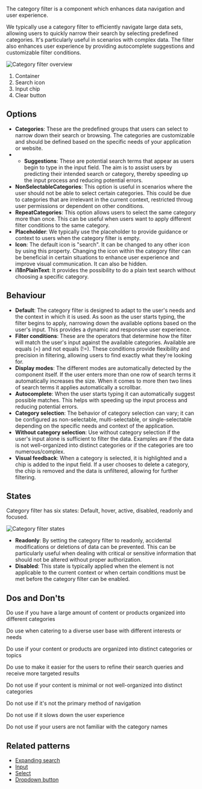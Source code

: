 The category filter is a component which enhances data navigation and user experience.

We typically use a category filter to efficiently navigate large data sets, allowing users to quickly narrow their search by selecting predefined categories. It's particularly useful in scenarios with complex data. The filter also enhances user experience by providing autocomplete suggestions and customizable filter conditions.

![Category filter overview](https://www.figma.com/file/wEptRgAezDU1z80Cn3eZ0o/iX-Pattern-Illustrations?type=design&node-id=1799%3A38402&mode=design&t=hgAA8GogE70JbHHy-1)
1. Container 
2. Search icon 
3. Input chip 
4. Clear button  

## Options

- **Categories**: These are the predefined groups that users can select to narrow down their search or browsing. The categories are customizable and should be defined based on the specific needs of your application or website.
- - **Suggestions**: These are potential search terms that appear as users begin to type in the input field. The aim is to assist users by predicting their intended search or category, thereby speeding up the input process and reducing potential errors.
- **NonSelectableCategories**: This option is useful in scenarios where the user should not be able to select certain categories. This could be due to categories that are irrelevant in the current context, restricted throug user permissions or dependent on other conditions.
- **RepeatCategories**: This option allows users to select the same category more than once. This can be useful when users want to apply different filter conditions to the same category.
- **Placeholder**: We typically use the placeholder to provide guidance or context to users when the category filter is empty.
- **Icon**: The default icon is "search". It can be changed to any other icon by using this property. Changing the icon within the category filter can be beneficial in certain situations to enhance user experience and improve visual communication. It can also be hidden.
- **i18nPlainText**: It provides the possibility to do a plain text search without choosing a specific category.


## Behaviour

- **Default**: The category filter is designed to adapt to the user's needs and the context in which it is used. As soon as the user starts typing, the filter begins to apply, narrowing down the available options based on the user's input. This provides a dynamic and responsive user experience.
- **Filter conditions**: These are the operators that determine how the filter will match the user's input against the available categories. Available are equals (=) and not equals (!=). These conditions provide flexibility and precision in filtering, allowing users to find exactly what they're looking for.
- **Display modes**: The different modes are automatically detected by the component itself. If the user enters more than one row of search terms it automatically increases the size. When it comes to more then two lines of search terms it applies automatically a scrollbar.
- **Autocomplete**: When the user starts typing it can automatically suggest possible matches. This helps with speeding up the input process and reducing potential errors.
- **Category selection**: The behavior of category selection can vary; it can be configured as non-selectable, multi-selectable, or single-selectable depending on the specific needs and context of the application.
- **Without category selection**: Use without category selection if the user's input alone is sufficient to filter the data. Examples are if the data is not well-organized into distinct categories or if the categories are too numerous/complex.
- **Visual feedback**: When a category is selected, it is highlighted and a chip is added to the input field. If a user chooses to delete a category, the chip is removed and the data is unfiltered, allowing for further filtering.

## States

Category filter has six states: Default, hover, active, disabled, readonly and focused.

![Category filter states](https://www.figma.com/file/wEptRgAezDU1z80Cn3eZ0o/iX-Pattern-Illustrations?type=design&node-id=1799-38415&mode=design&t=1vxCdaFjmBNHp8Sk-4)

- **Readonly**: By setting the category filter to readonly, accidental modifications or deletions of data can be prevented. This can be particularly useful when dealing with critical or sensitive information that should not be altered without proper authorization. 
- **Disabled**: This state is typically applied when the element is not applicable to the current context or when certain conditions must be met before the category filter can be enabled.  

## Dos and Don'ts

Do use if you have a large amount of content or products organized into different categories 

Do use when catering to a diverse user base with different interests or needs

Do use if your content or products are organized into distinct categories or topics

Do use to make it easier for the users to refine their search queries and receive more targeted results

Do not use if your content is minimal or not well-organized into distinct categories

Do not use if it's not the primary method of navigation

Do not use if it slows down the user experience

Do not use if your users are not familiar with the category names

## Related patterns

- [Expanding search](expanding-search.md)
- [Input](input.md)
- [Select](select.md)
- [Dropdown button](./buttons/_dropdown-button_styleguide.md)
